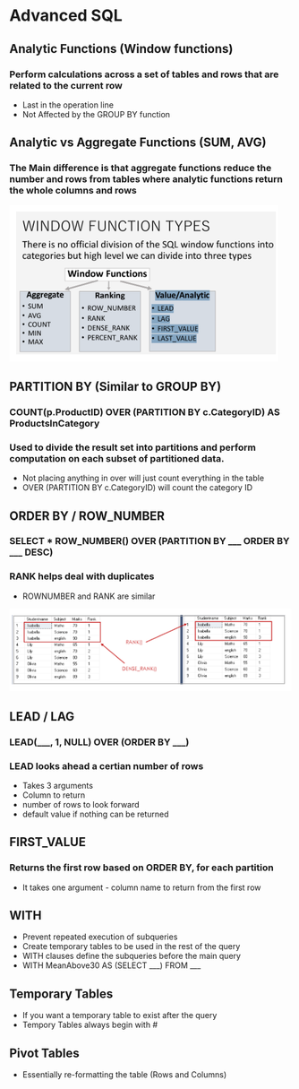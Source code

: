 # Advanced SQL

## Analytic Functions (Window functions)
### Perform calculations across a set of tables and rows that are related to the current row
- Last in the operation line
- Not Affected by the GROUP BY function

## Analytic vs Aggregate Functions (SUM, AVG)
### The Main difference is that aggregate functions reduce the number and rows from tables where analytic functions return the whole columns and rows

![](./images/AggVsAnalytic.PNG)

## PARTITION BY (Similar to GROUP BY)
### COUNT(p.ProductID) OVER (PARTITION BY c.CategoryID) AS ProductsInCategory
### Used to divide the result set into partitions and perform computation on each subset of partitioned data.
- Not placing anything in over will just count everything in the table
- OVER (PARTITION BY c.CategoryID) will count the category ID

## ORDER BY / ROW_NUMBER
### SELECT * ROW_NUMBER() OVER (PARTITION BY ___ ORDER BY ___ DESC)
### RANK helps deal with duplicates
- ROWNUMBER and RANK are similar

![](./images/Rank.PNG)

## LEAD / LAG
### LEAD(___, 1, NULL) OVER (ORDER BY ___)
### LEAD looks ahead a certian number of rows
- Takes 3 arguments
- Column to return
- number of rows to look forward
- default value if nothing can be returned

## FIRST_VALUE
### Returns the first row based on ORDER BY, for each partition
- It takes one argument - column name to return from the first row

## WITH
- Prevent repeated execution of subqueries
- Create temporary tables to be used in the rest of the query
- WITH clauses define the subqueries before the main query
- WITH MeanAbove30 AS (SELECT ___) FROM ___

## Temporary Tables
- If you want a temporary table to exist after the query
- Tempory Tables always begin with #

## Pivot Tables
- Essentially re-formatting the table (Rows and Columns)